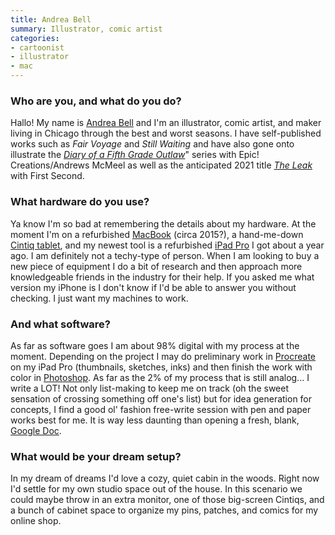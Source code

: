 ```yaml
---
title: Andrea Bell
summary: Illustrator, comic artist 
categories:
- cartoonist 
- illustrator
- mac
---
```


### Who are you, and what do you do?

Hallo! My name is [Andrea Bell](https://www.andreabelldraws.com/ "Andrea's website.") and I'm an illustrator, comic artist, and maker living in Chicago through the best and worst seasons. I have self-published works such as _Fair Voyage_ and _Still Waiting_ and have also gone onto illustrate the [_Diary of a Fifth Grade Outlaw_](https://publishing.andrewsmcmeel.com/book/diary-of-a-5th-grade-outlaw-diary-of-a-5th-grade-outlaw-book-1/ "A book that Andrea illustrated.")" series with Epic! Creations/Andrews McMeel as well as the anticipated 2021 title [_The Leak_](https://us.macmillan.com/books/9781250217950 "A book that Andrea illustrator.") with First Second.

### What hardware do you use?

Ya know I'm so bad at remembering the details about my hardware. At the moment I'm on a refurbished [MacBook][] (circa 2015?), a hand-me-down [Cintiq tablet][cintiq], and my newest tool is a refurbished [iPad Pro][ipad-pro] I got about a year ago. I am definitely not a techy-type of person. When I am looking to buy a new piece of equipment I do a bit of research and then approach more knowledgeable friends in the industry for their help. If you asked me what version my iPhone is I don't know if I'd be able to answer you without checking. I just want my machines to work.

### And what software?

As far as software goes I am about 98% digital with my process at the moment. Depending on the project I may do preliminary work in [Procreate][procreate-ios] on my iPad Pro (thumbnails, sketches, inks) and then finish the work with color in [Photoshop][]. As far as the 2% of my process that is still analog... I write a LOT! Not only list-making to keep me on track (oh the sweet sensation of crossing something off one's list) but for idea generation for concepts, I find a good ol' fashion free-write session with pen and paper works best for me. It is way less daunting than opening a fresh, blank, [Google Doc][google-docs].

### What would be your dream setup?

In my dream of dreams I'd love a cozy, quiet cabin in the woods. Right now I'd settle for my own studio space out of the house. In this scenario we could maybe throw in an extra monitor, one of those big-screen Cintiqs, and a bunch of cabinet space to organize my pins, patches, and comics for my online shop.

[cintiq]: https://www.wacom.com/en/us/cintiq "A computer screen you can draw on."
[google-docs]: https://en.wikipedia.org/wiki/Google_Docs "A web-based office suite."
[ipad-pro]: https://en.wikipedia.org/wiki/IPad_Pro "An iOS tablet."
[macbook]: https://en.wikipedia.org/wiki/MacBook "A laptop."
[photoshop]: https://www.adobe.com/products/photoshop.html "A bitmap image editor."
[procreate-ios]: https://itunes.apple.com/us/app/procreate/id425073498 "A powerful illustration app."
